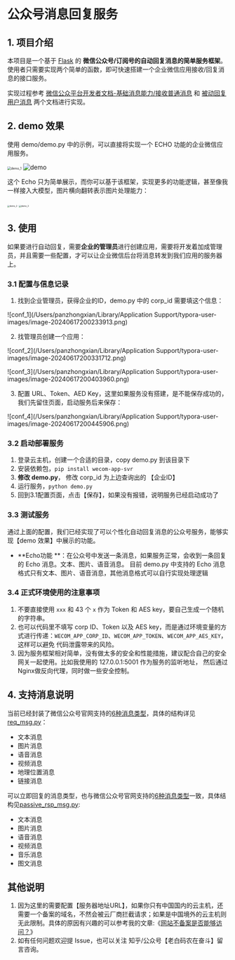 # 公众号消息回复服务

## 1. 项目介绍

本项目是一个基于 [Flask](https://flask.palletsprojects.com/en/1.1.x/) 的
**微信公众号/订阅号的自动回复消息的简单服务框架**。
使用者只需要实现两个简单的函数，即可快速搭建一个企业微信应用接收/回复消息的接口服务。

实现过程参考 [微信公众平台开发者文档-基础消息能力/接收普通消息](https://developer.work.weixin.qq.com/document/path/96466)
和
[被动回复用户消息](https://developer.work.weixin.qq.com/document/path/96469)
两个文档进行实现。

## 2. demo 效果

使用 demo/demo.py 中的示例，可以直接将实现一个 ECHO 功能的企业微信应用服务。

<img src="/Users/panzhongxian/Library/Containers/com.tencent.WeWorkMac/Data/Library/Application Support/WXWork/Temp/ScreenCapture/企业微信截图_ab7d24fa-7f80-4a29-8bb7-f870a95f40dd.png" alt="demo_1" style="zoom:50%;" />

<img src="images/demo.png" alt="demo" style="max-width: 500px;" />

这个 Echo 只为简单展示，而你可以基于该框架，实现更多的功能逻辑，甚至像我一样接入大模型，图片横向翻转表示图片处理能力：

<img src="/Users/panzhongxian/Library/Application Support/typora-user-images/image-20240617202150432.png" alt="demo_2" style="zoom:33%;" />

<img src="/Users/panzhongxian/Library/Application Support/typora-user-images/image-20240617202128239.png" alt="demo_3" style="zoom:33%;" />

## 3. 使用

如果要进行自动回复，需要**企业的管理员**进行创建应用，需要将开发着加成管理员，并且需要一些配置，才可以让企业微信后台将消息转发到我们应用的服务器上。

### 3.1 配置与信息记录

1. 找到企业管理员，获得企业的ID，demo.py 中的 corp_id 需要填这个信息：

![conf_1](/Users/panzhongxian/Library/Application Support/typora-user-images/image-20240617200233913.png)

2. 找管理员创建一个应用：

![conf_2](/Users/panzhongxian/Library/Application Support/typora-user-images/image-20240617200331712.png)

![conf_3](/Users/panzhongxian/Library/Application Support/typora-user-images/image-20240617200403960.png)

3. 配置 URL、Token、AED Key，这里如果服务没有搭建，是不能保存成功的，我们先留住页面，启动服务后来保存：

![conf_4](/Users/panzhongxian/Library/Application Support/typora-user-images/image-20240617200445906.png)

### 3.2 启动部署服务

1. 登录云主机，创建一个合适的目录，copy demo.py 到该目录下
2. 安装依赖包，`pip install wecom-app-svr`
3. **修改 demo.py**， 修改 corp_id 为上边查询出的 【企业ID】
4. 运行服务，`python demo.py`
5. 回到3.1配置页面，点击【保存】，如果没有报错，说明服务已经启动成功了

### 3.3 测试服务

通过上面的配置，我们已经实现了可以个性化自动回复消息的公众号服务，能够实现【demo 效果】中展示的功能。

- **Echo功能
  **：在公众号中发送一条消息，如果服务正常，会收到一条回复的 Echo 消息。文本、图片、语音消息。 目前 demo.py 中支持的 Echo 消息格式只有文本、图片、语音消息，其他消息格式可以自行实现处理逻辑

### 3.4 正式环境使用的注意事项

1. 不要直接使用 ``xxx`` 和 43 个 `x` 作为 Token 和 AES key，要自己生成一个随机的字符串。
2. 也可以代码里不填写 corp ID、Token 以及 AES key，而是通过环境变量的方式进行传递：``WECOM_APP_CORP_ID``、``WECOM_APP_TOKEN``、``WECOM_APP_AES_KEY``，这样可以避免
   代码泄露带来的风险。
3. 因为服务框架相对简单，没有做太多的安全和性能措施，建议配合自己的安全网关一起使用。比如我使用的 127.0.0.1:5001 作为服务的监听地址，
   然后通过 Nginx做反向代理，同时做一些安全控制。

## 4. 支持消息说明

当前已经封装了微信公众号官网支持的[6种消息类型](https://developers.weixin.qq.com/doc/offiaccount/Message_Management/Receiving_standard_messages.html)，具体的结构详见[req_msg.py](src%2Fwx_mp_svr%2Freq_msg.py)：

- 文本消息
- 图片消息
- 语音消息
- 视频消息
- 地理位置消息
- 链接消息

可以立即回复的消息类型，也与微信公众号官网支持的[6种消息类型](https://developers.weixin.qq.com/doc/offiaccount/Message_Management/Passive_user_reply_message.html)一致，具体结构见[passive_rsp_msg.py](src%2Fwx_mp_svr%2Fpassive_rsp_msg.py):

- 文本消息
- 图片消息
- 语音消息
- 视频消息
- 音乐消息
- 图文消息

## 其他说明

1. 因为这里的需要配置【服务器地址URL】，如果你只有中国国内的云主机，还需要一个备案的域名，不然会被云厂商拦截请求；如果是中国境外的云主机则无此限制。具体的原因有兴趣的可以参考我的文章:《[网站不备案是否能够访问？](https://panzhongxian.cn/cn/2022/10/build-personal-blog-step-by-step/#%E5%85%AD%E7%BD%91%E7%AB%99%E4%B8%8D%E5%A4%87%E6%A1%88%E6%98%AF%E5%90%A6%E8%83%BD%E5%A4%9F%E8%AE%BF%E9%97%AE)》
2. 如有任何问题欢迎提 Issue，也可以关注 知乎/公众号【老白码农在奋斗】留言咨询。